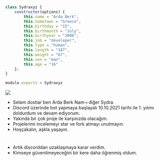 #

```js
class Sydraxyz {
    constructor(options) {
        this.name = "Arda Berk",
        this.hometown = "Greece",
        this.birthday = "15",
        this.birthmonth = "July",
        this.birthyear = "2006",
        this.job = "developer",
        this.type = "human",
        this.length = "187",
        this.weight = "67",
        this.sex = "man",
        this.age = "16"
    };
}

module.exports = Sydraxyz
```
![](https://komarev.com/ghpvc/?username=sydraxyz&label=PROFILE+VIEWS)

- Selam dostlar ben Arda Berk Nam-ı diğer Sydra.
- Discord üzerinde bot yapmaya başlayalı 10.10.2021 tarihi ile 1. yılımı doldurdum ve devam ediyorum.
- Yakında bir çok proje ile karşınızda olacağım.
- Projelerimi incelemeyi star ve fork atmayı unutmayın.
- Hoşçakalın, aşkla yaşayın.

#

- Artık discorddan uzaklaşmaya karar verdim.
- Kimseye güvenilmeyeceğini bir kere daha öğrenmiş oldum.
